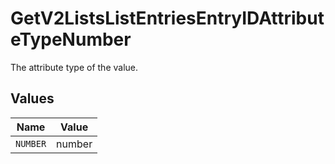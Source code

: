 # GetV2ListsListEntriesEntryIDAttributeTypeNumber

The attribute type of the value.


## Values

| Name     | Value    |
| -------- | -------- |
| `NUMBER` | number   |